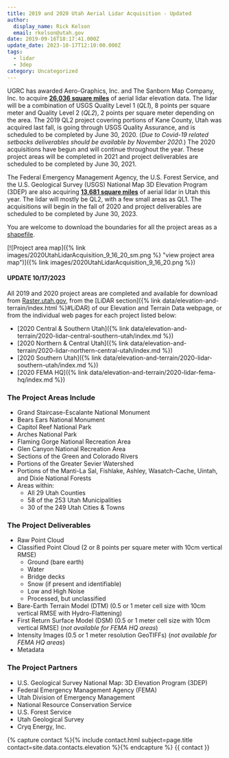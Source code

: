 ```yaml
---
title: 2019 and 2020 Utah Aerial Lidar Acquisition - Updated
author:
  display_name: Rick Kelson
  email: rkelson@utah.gov
date: 2019-09-16T18:17:41.000Z
update_date: 2023-10-17T12:10:00.000Z
tags:
  - lidar
  - 3dep
category: Uncategorized
---
```


UGRC has awarded Aero-Graphics, Inc. and The Sanborn Map Company, Inc. to acquire [**26,036 square miles**](https://arcg.is/08W4bS 'view project areas in ArcGIS Online') of aerial lidar elevation data. The lidar will be a combination of USGS Quality Level 1 (_QL1_), 8 points per square meter and Quality Level 2 (_QL2_), 2 points per square meter depending on the area. The 2019 QL2 project covering portions of Kane County, Utah was acquired last fall, is going through USGS Quality Assurance, and is scheduled to be completed by June 30, 2020. (_Due to Covid-19 related setbacks deliverables should be available by November 2020._) The 2020 acquisitions have begun and will continue throughout the year. These project areas will be completed in 2021 and project deliverables are scheduled to be completed by June 30, 2021.

The Federal Emergency Management Agency, the U.S. Forest Service, and the U.S. Geological Survey (USGS) National Map 3D Elevation Program (3DEP) are also acquiring [**13,681 square miles**](https://arcg.is/08W4bS 'view project areas in ArcGIS Online') of aerial lidar in Utah this year. The lidar will mostly be QL2, with a few small areas as QL1. The acquisitions will begin in the fall of 2020 and project deliverables are scheduled to be completed by June 30, 2023.

You are welcome to download the boundaries for all the project areas as a [shapefile](https://drive.google.com/a/utah.gov/uc?id=1-oxmHxLEDPAhM2SKKKh_Df8Pa0iUWKvD&export=download).

[![Project area map]({% link images/2020UtahLidarAcquisition_9_16_20_sm.png %} "view project area map")]({% link images/2020UtahLidarAcquisition_9_16_20.png %})

#### UPDATE 10/17/2023



All 2019 and 2020 project areas are completed and available for download from [Raster.utah.gov](https://raster.utah.gov), from the [LiDAR section]({% link data/elevation-and-terrain/index.html %}#LiDAR) of our Elevation and Terrain Data webpage, or from the individual web pages for each project listed below:

- [2020 Central & Southern Utah]({% link data/elevation-and-terrain/2020-lidar-central-southern-utah/index.md %})
- [2020 Northern & Central Utah]({% link data/elevation-and-terrain/2020-lidar-northern-central-utah/index.md %})
- [2020 Southern Utah]({% link data/elevation-and-terrain/2020-lidar-southern-utah/index.md %})
- [2020 FEMA HQ]({% link data/elevation-and-terrain/2020-lidar-fema-hq/index.md %})

### The Project Areas Include



- Grand Staircase-Escalante National Monument
- Bears Ears National Monument
- Capitol Reef National Park
- Arches National Park
- Flaming Gorge National Recreation Area
- Glen Canyon National Recreation Area
- Sections of the Green and Colorado Rivers
- Portions of the Greater Sevier Watershed
- Portions of the Manti-La Sal, Fishlake, Ashley, Wasatch-Cache, Uintah, and Dixie National Forests
- Areas within:
  - All 29 Utah Counties
  - 58 of the 253 Utah Municipalities
  - 30 of the 249 Utah Cities & Towns

### The Project Deliverables



- Raw Point Cloud
- Classified Point Cloud (2 or 8 points per square meter with 10cm vertical RMSE)
  - Ground (bare earth)
  - Water
  - Bridge decks
  - Snow (if present and identifiable)
  - Low and High Noise
  - Processed, but unclassified
- Bare-Earth Terrain Model (DTM) (0.5 or 1 meter cell size with 10cm vertical RMSE with Hydro-Flattening)
- First Return Surface Model (DSM) (0.5 or 1 meter cell size with 10cm vertical RMSE) (_not available for FEMA HQ areas_)
- Intensity Images (0.5 or 1 meter resolution GeoTIFFs) (_not available for FEMA HQ areas_)
- Metadata

### The Project Partners



- U.S. Geological Survey National Map: 3D Elevation Program (3DEP)
- Federal Emergency Management Agency (FEMA)
- Utah Division of Emergency Management
- National Resource Conservation Service
- U.S. Forest Service
- Utah Geological Survey
- Cryq Energy, Inc.

{% capture contact %}{% include contact.html subject=page.title contact=site.data.contacts.elevation %}{% endcapture %}
{{ contact }}
